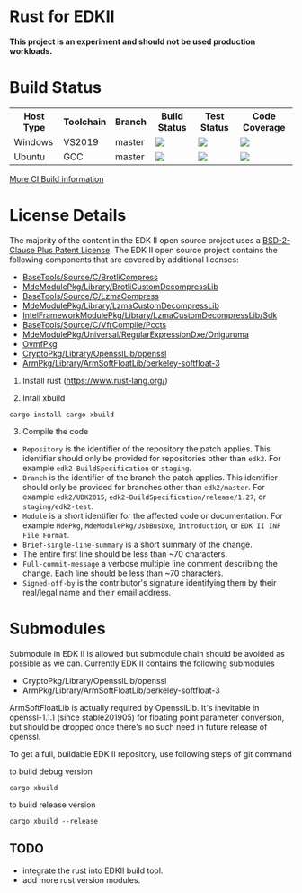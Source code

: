 # Rust for EDKII

**This project is an experiment and should not be used production workloads.**

# Build Status

<table>
  <tr>
    <th>Host Type</th>
    <th>Toolchain</th>
    <th>Branch</th>
    <th>Build Status</th>
    <th>Test Status</th>
    <th>Code Coverage</th>
  </tr>
  <tr>
    <td>Windows</td>
    <td>VS2019</td>
    <td>master</td>
    <td>
      <a  href="https://dev.azure.com/tianocore/edk2-ci/_build/latest?definitionId=32&branchName=master">
      <img src="https://dev.azure.com/tianocore/edk2-ci/_apis/build/status/Windows%20VS2019%20CI?branchName=master"/></a>
    </td>
    <td>
      <a  href="https://dev.azure.com/tianocore/edk2-ci/_build/latest?definitionId=32&branchName=master">
      <img src="https://img.shields.io/azure-devops/tests/tianocore/edk2-ci/32.svg"/></a>
    </td>
    <td>
      <a  href="https://dev.azure.com/tianocore/edk2-ci/_build/latest?definitionId=32&branchName=master">
      <img src="https://img.shields.io/badge/coverage-coming_soon-blue"/></a>
    </td>
  </tr>
  <tr>
    <td>Ubuntu</td>
    <td>GCC</td>
    <td>master</td>
    <td>
      <a  href="https://dev.azure.com/tianocore/edk2-ci/_build/latest?definitionId=31&branchName=master">
      <img src="https://dev.azure.com/tianocore/edk2-ci/_apis/build/status/Ubuntu%20GCC5%20CI?branchName=master"/></a>
    </td>
    <td>
      <a  href="https://dev.azure.com/tianocore/edk2-ci/_build/latest?definitionId=31&branchName=master">
      <img src="https://img.shields.io/azure-devops/tests/tianocore/edk2-ci/31.svg"/></a>
    </td>
    <td>
      <a  href="https://dev.azure.com/tianocore/edk2-ci/_build/latest?definitionId=31&branchName=master">
      <img src="https://img.shields.io/badge/coverage-coming_soon-blue"/></a>
    </td>
  </tr>
</table>

[More CI Build information](.pytool/Readme.md)

# License Details

The majority of the content in the EDK II open source project uses a
[BSD-2-Clause Plus Patent License](License.txt).  The EDK II open source project
contains the following components that are covered by additional licenses:
* [BaseTools/Source/C/BrotliCompress](BaseTools/Source/C/BrotliCompress/LICENSE)
* [MdeModulePkg/Library/BrotliCustomDecompressLib](MdeModulePkg/Library/BrotliCustomDecompressLib/LICENSE)
* [BaseTools/Source/C/LzmaCompress](BaseTools/Source/C/LzmaCompress/LZMA-SDK-README.txt)
* [MdeModulePkg/Library/LzmaCustomDecompressLib](MdeModulePkg/Library/LzmaCustomDecompressLib/LZMA-SDK-README.txt)
* [IntelFrameworkModulePkg/Library/LzmaCustomDecompressLib/Sdk](IntelFrameworkModulePkg/Library/LzmaCustomDecompressLib/LZMA-SDK-README.txt)
* [BaseTools/Source/C/VfrCompile/Pccts](BaseTools/Source/C/VfrCompile/Pccts/RIGHTS)
* [MdeModulePkg/Universal/RegularExpressionDxe/Oniguruma](MdeModulePkg/Universal/RegularExpressionDxe/Oniguruma/README)
* [OvmfPkg](OvmfPkg/License.txt)
* [CryptoPkg/Library/OpensslLib/openssl](https://github.com/openssl/openssl/blob/50eaac9f3337667259de725451f201e784599687/LICENSE)
* [ArmPkg/Library/ArmSoftFloatLib/berkeley-softfloat-3](https://github.com/ucb-bar/berkeley-softfloat-3/blob/b64af41c3276f97f0e181920400ee056b9c88037/COPYING.txt)

1) Install rust (https://www.rust-lang.org/)

2) Intall xbuild

```
cargo install cargo-xbuild
```

3) Compile the code

* `Repository` is the identifier of the repository the patch applies.
  This identifier should only be provided for repositories other than
  `edk2`. For example `edk2-BuildSpecification` or `staging`.
* `Branch` is the identifier of the branch the patch applies. This
  identifier should only be provided for branches other than `edk2/master`.
  For example `edk2/UDK2015`, `edk2-BuildSpecification/release/1.27`, or
  `staging/edk2-test`.
* `Module` is a short identifier for the affected code or documentation. For
  example `MdePkg`, `MdeModulePkg/UsbBusDxe`, `Introduction`, or
  `EDK II INF File Format`.
* `Brief-single-line-summary` is a short summary of the change.
* The entire first line should be less than ~70 characters.
* `Full-commit-message` a verbose multiple line comment describing
  the change.  Each line should be less than ~70 characters.
* `Signed-off-by` is the contributor's signature identifying them
  by their real/legal name and their email address.

# Submodules

Submodule in EDK II is allowed but submodule chain should be avoided
as possible as we can. Currently EDK II contains the following submodules

- CryptoPkg/Library/OpensslLib/openssl
- ArmPkg/Library/ArmSoftFloatLib/berkeley-softfloat-3

ArmSoftFloatLib is actually required by OpensslLib. It's inevitable
in openssl-1.1.1 (since stable201905) for floating point parameter
conversion, but should be dropped once there's no such need in future
release of openssl.

To get a full, buildable EDK II repository, use following steps of git
command

to build debug version
```
cargo xbuild
```

to build release version
```
cargo xbuild --release
```

## TODO

* integrate the rust into EDKII build tool.
* add more rust version modules.
